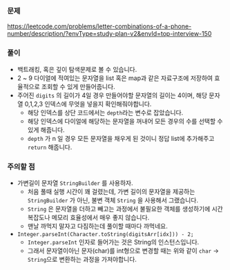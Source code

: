 ### 문제
https://leetcode.com/problems/letter-combinations-of-a-phone-number/description/?envType=study-plan-v2&envId=top-interview-150

### 풀이

- 백트래킹, 혹은 깊이 탐색문제로 볼 수 있습니다.
- 2 ~ 9 다이얼에 적여있는 문자열을 list 혹은 map과 같은 자료구조에 저장하여 효율적으로 조회할 수 있게 만들어줍니다.
- 주어진 `digits` 의 길이가 4일 경우 만들어야할 문자열의 길이는 4이며, 해당 문자열 0,1,2,3 인덱스에 무엇을 넣을지 확인해줘야합니다.
    - 해당 인덱스를 상단 코드에서는 `depth`라는 변수로 잡았습니다.
    - 해당 인덱스에 다이얼에 해당하는 문자열을 꺼내어 모든 경우의 수를 선택할 수 있게 해줍니다.
    - `depth` 가 n 일 경우 모든 문자열을 채우게 된 것이니 정답 list에 추가해주고 `return` 해줍니다.

### 주의할 점

- 가변길이 문자열 `StringBuilder` 를 사용하자.
    - 처음 풀때 실행 시간이 꽤 걸렸는데, 가변 길이의 문자열을 제공하는 `StringBuilder` 가 아닌, 불변 객체 `String` 을 사용해서 그랬습니다.
    - `String` 은 문자열을 더하고 빼고는 과정에서 불필요한 객체를 생성하기에 시간복잡도나 메모리 효율성에서 매우 좋지 않습니다.
    - 맨날 까먹지 말자고 다짐하는데 풀이할 때마다 까먹네요.
- `Integer.parseInt(Character.toString(digitsArr[idx])) - 2;`
    - `Integer.parseInt` 인자로 들어가는 것은 String의 인스턴스입니다.
    - 그래서 문자열이아닌 문자(char)를 int형으로 변경할 때는 위와 같이 `char` → `String`으로 변환하는 과정을 가져야합니다.
